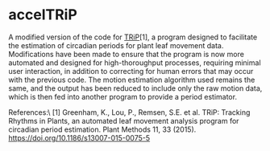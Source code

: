 # accelTRiP

A modified version of the code for [TRiP](https://github.com/KTgreenham/TRiP)[1], a program designed to facilitate the estimation of circadian periods for plant leaf movement data. Modifications have been made to ensure that the program is now more automated and designed for high-thoroughput processes, requiring minimal user interaction, in addition to correcting for human errors that may occur with the previous code. The motion estimation algorithm used remains the same, and the output has been reduced to include only the raw motion data, which is then fed into another program to provide a period estimator.

References:\\
[1] Greenham, K., Lou, P., Remsen, S.E. et al. TRiP: Tracking Rhythms in Plants, an automated leaf movement analysis program for circadian period estimation. Plant Methods 11, 33 (2015). https://doi.org/10.1186/s13007-015-0075-5
